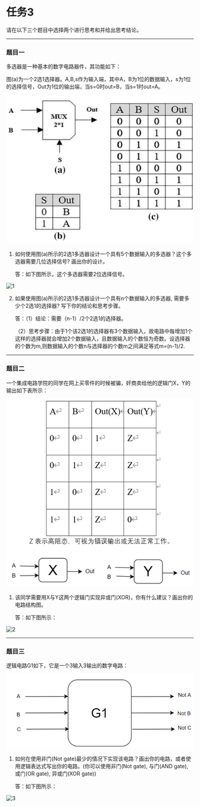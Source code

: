 # 任务3
请在以下三个题目中选择两个进行思考和并给出思考结论。

***

### 题目一
多选器是一种基本的数字电路器件，其功能如下：

图(a)为一个2选1选择器。A,B,s作为输入端，其中A，B为1位的数据输入，s为1位的选择信号，Out为1位的输出端，当s=0时out=B，当s=1时out=A。

![1](./image/1.png)

1. 如何使用图(a)所示的2选1多选器设计一个具有5个数据输入的多选器？这个多选器需要几位选择信号? 画出你的设计。

   答：如下图所示，这个多选器需要2位选择信号。
   
![1](https://files.catbox.moe/b5xvlp.png)

2. 如果使用图(a)所示的2选1多选器设计一个具有n个数据输入的多选器, 需要多少个2选1的选择器? 写下你的结论和思考步骤。

   答：（1）结论：需要（n-1）/2个2选1的选择器。
   
   （2）思考步骤：由于1个该2选1的选择器有3个数据输入，故电路中每增加1个这样的选择器就会增加2个数据输入，且数据输入的个数恒为奇数。设选择器的个数为m,则数据输入的个数n与选择器的个数m之间满足等式m=(n-1)/2.

***

### 题目二
一个集成电路学院的同学在网上买零件的时候被骗，奸商卖给他的逻辑门X，Y的输出如下表所示：

![2](./image/2.png)

1. 该同学需要用X与Y这两个逻辑门实现异或门(XOR)，你有什么建议？画出你的电路结构图。

   答：如下图所示：

![2](https://files.catbox.moe/w7s4p8.png)

***

### 题目三

逻辑电路G1如下，它是一个3输入3输出的数字电路：

![3](./image/3.png)

1. 如何在使用非门(Not gate)最少的情况下实现该电路？画出你的电路，或者使用逻辑表达式写出你的电路。(你可以使用非门(Not gate), 与门(AND gate), 或门(OR gate), 异或门(XOR gate))

   答：如下图所示：
   
![3](https://files.catbox.moe/nqad5t.png)
